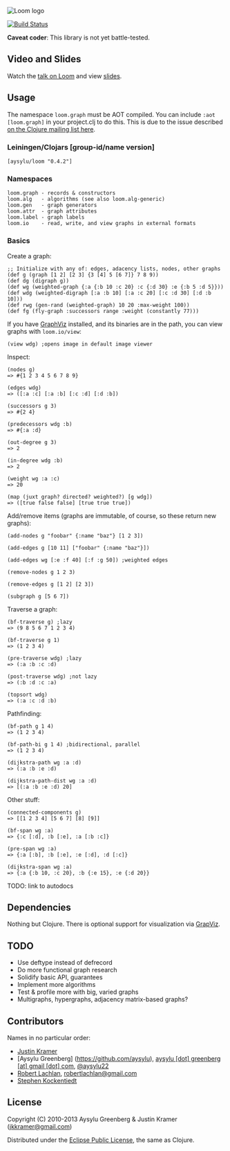 ![Loom logo](https://raw.github.com/aysylu/loom/master/doc/loom_logo.png "Loom")

[![Build Status](https://travis-ci.org/aysylu/loom.png)](http://travis-ci.org/aysylu/loom)

**Caveat coder**: This library is not yet battle-tested.


## Video and Slides

Watch the [talk on Loom](http://youtu.be/Iev7zavblqg) and view [slides](http://www.slideshare.net/aysylu/aysylu-loom).

## Usage

The namespace `loom.graph` must be AOT compiled. You can include `:aot [loom.graph]` in your project.clj to do this. This is due to the issue described [on the Clojure mailing list here](https://groups.google.com/forum/?hl=en#!topic/clojure/ZeENLkHAQTU).

### Leiningen/Clojars [group-id/name version]

    [aysylu/loom "0.4.2"]

### Namespaces

    loom.graph - records & constructors
    loom.alg   - algorithms (see also loom.alg-generic)
    loom.gen   - graph generators
    loom.attr  - graph attributes
    loom.label - graph labels
    loom.io    - read, write, and view graphs in external formats

### Basics

Create a graph:

    ;; Initialize with any of: edges, adacency lists, nodes, other graphs
    (def g (graph [1 2] [2 3] {3 [4] 5 [6 7]} 7 8 9))
    (def dg (digraph g))
    (def wg (weighted-graph {:a {:b 10 :c 20} :c {:d 30} :e {:b 5 :d 5}}))
    (def wdg (weighted-digraph [:a :b 10] [:a :c 20] [:c :d 30] [:d :b 10]))
    (def rwg (gen-rand (weighted-graph) 10 20 :max-weight 100))
    (def fg (fly-graph :successors range :weight (constantly 77)))

If you have [GraphViz](http://www.graphviz.org) installed, and its binaries are in the path, you can view graphs with <code>loom.io/view</code>:

    (view wdg) ;opens image in default image viewer
    
Inspect:

    (nodes g)
    => #{1 2 3 4 5 6 7 8 9}
    
    (edges wdg)
    => ([:a :c] [:a :b] [:c :d] [:d :b])
    
    (successors g 3)
    => #{2 4}
    
    (predecessors wdg :b)
    => #{:a :d}
    
    (out-degree g 3)
    => 2
    
    (in-degree wdg :b)
    => 2
    
    (weight wg :a :c)
    => 20
    
    (map (juxt graph? directed? weighted?) [g wdg])
    => ([true false false] [true true true])
    
Add/remove items (graphs are immutable, of course, so these return new graphs):

    (add-nodes g "foobar" {:name "baz"} [1 2 3])
    
    (add-edges g [10 11] ["foobar" {:name "baz"}])
    
    (add-edges wg [:e :f 40] [:f :g 50]) ;weighted edges
    
    (remove-nodes g 1 2 3)

    (remove-edges g [1 2] [2 3])
    
    (subgraph g [5 6 7])

Traverse a graph:

    (bf-traverse g) ;lazy
    => (9 8 5 6 7 1 2 3 4)
    
    (bf-traverse g 1)
    => (1 2 3 4)
    
    (pre-traverse wdg) ;lazy
    => (:a :b :c :d)
    
    (post-traverse wdg) ;not lazy
    => (:b :d :c :a)
    
    (topsort wdg)
    => (:a :c :d :b)

Pathfinding:

    (bf-path g 1 4)
    => (1 2 3 4)
    
    (bf-path-bi g 1 4) ;bidirectional, parallel
    => (1 2 3 4)
    
    (dijkstra-path wg :a :d)
    => (:a :b :e :d)
    
    (dijkstra-path-dist wg :a :d)
    => [(:a :b :e :d) 20]

Other stuff:

    (connected-components g)
    => [[1 2 3 4] [5 6 7] [8] [9]]

    (bf-span wg :a)
    => {:c [:d], :b [:e], :a [:b :c]}

    (pre-span wg :a)
    => {:a [:b], :b [:e], :e [:d], :d [:c]}
    
    (dijkstra-span wg :a)
    => {:a {:b 10, :c 20}, :b {:e 15}, :e {:d 20}}

TODO: link to autodocs

## Dependencies

Nothing but Clojure. There is optional support for visualization via [GrapViz](http://graphviz.org).

## TODO

* Use deftype instead of defrecord
* Do more functional graph research
* Solidify basic API, guarantees
* Implement more algorithms
* Test & profile more with big, varied graphs
* Multigraphs, hypergraphs, adjacency matrix-based graphs?

## Contributors

Names in no particular order:

* [Justin Kramer](https://github.com/jkk/)
* [Aysylu Greenberg] (https://github.com/aysylu), [aysylu [dot] greenberg [at] gmail [dot] com](mailto:aysylu.greenberg@gmail.com), [@aysylu22](http://twitter.com/aysylu22)
* [Robert Lachlan](https://github.com/heffalump), [robertlachlan@gmail.com](mailto:robertlachlan@gmail.com)
* [Stephen Kockentiedt](https://github.com/s-k)

## License

Copyright (C) 2010-2013 Aysylu Greenberg & Justin Kramer (jkkramer@gmail.com)

Distributed under the [Eclipse Public License](http://opensource.org/licenses/eclipse-1.0.php), the same as Clojure.
